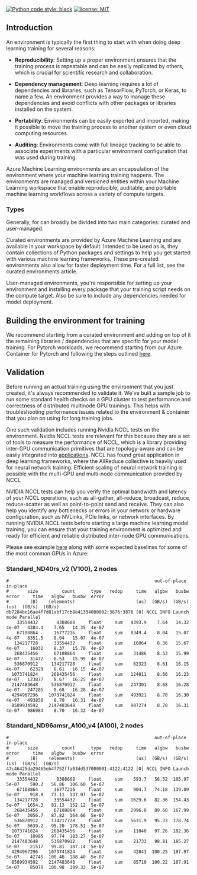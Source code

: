 
[![Python code style: black](https://img.shields.io/badge/code%20style-black-000000.svg)](https://github.com/psf/black)
[![license: MIT](https://img.shields.io/badge/License-MIT-purple.svg)](LICENSE)
## Introduction

An environment is typically the first thing to start with when doing deep learning training for several reasons:

* <b>Reproducibility</b>: Setting up a proper environment ensures that the training process is repeatable and can be easily replicated by others, which is crucial for scientific research and collaboration.

* <b>Dependency management</b>: Deep learning requires a lot of dependencies and libraries, such as TensorFlow, PyTorch, or Keras, to name a few. An environment provides a way to manage these dependencies and avoid conflicts with other packages or libraries installed on the system.

* <b>Portability</b>: Environments can be easily exported and imported, making it possible to move the training process to another system or even cloud computing resources.

* <b>Auditing</b>: Environments come with full lineage tracking to be able to associate experiments with a particular environment configuration that was used during training.

Azure Machine Learning environments are an encapsulation of the environment where your machine learning training happens. The environments are managed and versioned entities within your Machine Learning workspace that enable reproducible, auditable, and portable machine learning workflows across a variety of compute targets.

### Types 
Generally, for  can broadly be divided into two main categories: curated and user-managed.

Curated environments are provided by Azure Machine Learning and are available in your workspace by default. Intended to be used as is, they contain collections of Python packages and settings to help you get started with various machine learning frameworks. These pre-created environments also allow for faster deployment time. For a full list, see the curated environments article.

User-managed environments, you're responsible for setting up your environment and installing every package that your training script needs on the compute target. Also be sure to include any dependencies needed for model deployment.

## Building the environment for training
We recommend starting from a curated environment and adding on top of it the remaining libraries / dependencies that are specific for your model training. For Pytorch workloads, we recommend starting from our Azure Container for Pytorch and following the steps outlined [here](./ACPT.md).

## Validation
Before running an actual training using the environment that you just created, it's always recommended to validate it. We've built a sample job to run some standard health checks on a GPU cluster to test performance and correctness of distributed multinode GPU trainings. This helps with troubleshooting performance issues related to the environment & container that you plan on using for long training jobs. 

One such validation includes running Nvidia NCCL tests on the environment. Nvidia NCCL tests are relevant for this because they are a set of tools to measure the performance of NCCL, which is a library providing inter-GPU communication primitives that are topology-aware and can be easily integrated into [applications](https://developer.nvidia.com/blog/scaling-deep-learning-training-nccl/). NCCL has found great application in deep learning frameworks, where the AllReduce collective is heavily used for neural network training. Efficient scaling of neural network training is possible with the multi-GPU and multi-node communication provided by NCCL

NVIDIA NCCL tests can help you verify the optimal bandwidth and latency of your NCCL operations, such as all-gather, all-reduce, broadcast, reduce, reduce-scatter as well as point-to-point send and receive. They can also help you identify any bottlenecks or errors in your network or hardware configuration, such as NVLinks, PCIe links, or network interfaces. By running NVIDIA NCCL tests before starting a large machine learning model training, you can ensure that your training environment is optimized and ready for efficient and reliable distributed inter-node GPU communications.

Please see example [here](https://github.com/Azure/azureml-examples/tree/main/cli/jobs/single-step/gpu_perf) along with some expected baselines for some of the most common GPUs in Azure: 

### Standard_ND40rs_v2 (V100), 2 nodes

```
#                                                       out-of-place                       in-place          
#       size         count      type   redop     time   algbw   busbw  error     time   algbw   busbw  error
#        (B)    (elements)                       (us)  (GB/s)  (GB/s)            (us)  (GB/s)  (GB/s)       
db7284be16ae4f7d81abf17cb8e41334000002:3876:3876 [0] NCCL INFO Launch mode Parallel
    33554432       8388608     float     sum   4393.9    7.64   14.32  4e-07   4384.4    7.65   14.35  4e-07
    67108864      16777216     float     sum   8349.4    8.04   15.07  4e-07   8351.5    8.04   15.07  4e-07
   134217728      33554432     float     sum    16064    8.36   15.67  4e-07    16032    8.37   15.70  4e-07
   268435456      67108864     float     sum    31486    8.53   15.99  4e-07    31472    8.53   15.99  4e-07
   536870912     134217728     float     sum    62323    8.61   16.15  4e-07    62329    8.61   16.15  4e-07
  1073741824     268435456     float     sum   124011    8.66   16.23  4e-07   123877    8.67   16.25  4e-07
  2147483648     536870912     float     sum   247301    8.68   16.28  4e-07   247285    8.68   16.28  4e-07
  4294967296    1073741824     float     sum   493921    8.70   16.30  4e-07   493850    8.70   16.31  4e-07
  8589934592    2147483648     float     sum   987274    8.70   16.31  4e-07   986984    8.70   16.32  4e-07
```

### Standard_ND96amsr_A100_v4 (A100), 2 nodes
```
#                                                       out-of-place                       in-place          
#       size         count      type   redop     time   algbw   busbw  error     time   algbw   busbw  error
#        (B)    (elements)                       (us)  (GB/s)  (GB/s)            (us)  (GB/s)  (GB/s)       
47c46425da29465eb4f752ffa03dd537000001:4122:4122 [0] NCCL INFO Launch mode Parallel
    33554432       8388608     float     sum    593.7   56.52  105.97  5e-07    590.2   56.86  106.60  5e-07
    67108864      16777216     float     sum    904.7   74.18  139.09  5e-07    918.0   73.11  137.07  5e-07
   134217728      33554432     float     sum   1629.6   82.36  154.43  5e-07   1654.3   81.13  152.12  5e-07
   268435456      67108864     float     sum   2996.0   89.60  167.99  5e-07   3056.7   87.82  164.66  5e-07
   536870912     134217728     float     sum   5631.9   95.33  178.74  5e-07   5639.2   95.20  178.51  5e-07
  1073741824     268435456     float     sum    11040   97.26  182.36  5e-07    10985   97.74  183.27  5e-07
  2147483648     536870912     float     sum    21733   98.81  185.27  5e-07    21517   99.81  187.14  5e-07
  4294967296    1073741824     float     sum    42843  100.25  187.97  5e-07    42745  100.48  188.40  5e-07
  8589934592    2147483648     float     sum    85710  100.22  187.91  5e-07    85070  100.98  189.33  5e-07
```